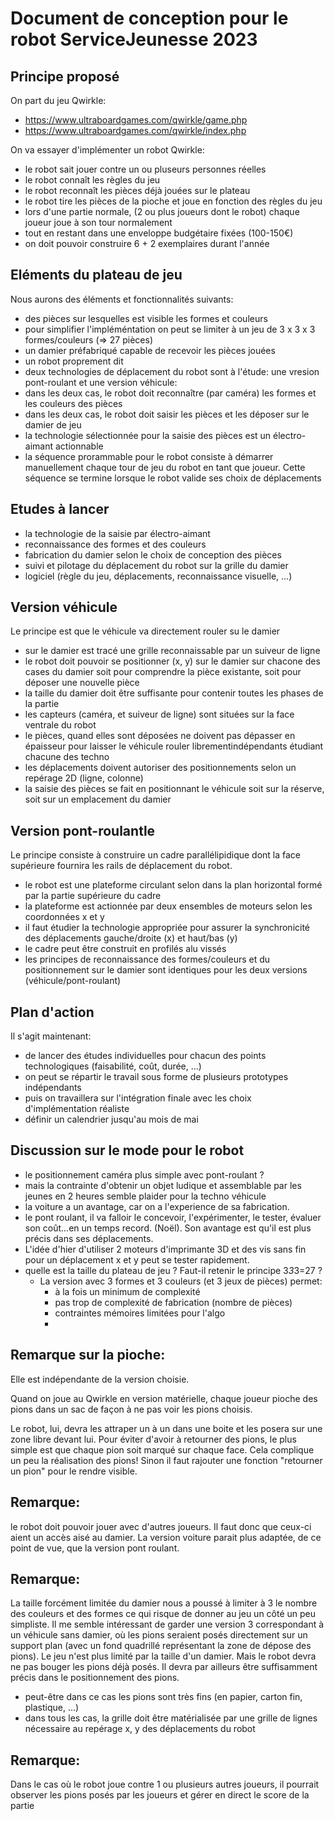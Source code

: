 # Document de conception pour le robot ServiceJeunesse 2023

## Principe proposé

On part du jeu Qwirkle:
- https://www.ultraboardgames.com/qwirkle/game.php
- https://www.ultraboardgames.com/qwirkle/index.php

On va essayer d'implémenter un robot Qwirkle:
- le robot sait jouer contre un ou pluseurs personnes réelles
- le robot connaît les règles du jeu
- le robot reconnaît les pièces déjà jouées sur le plateau
- le robot tire les pièces de la pioche et joue en fonction des règles du jeu
- lors d'une partie normale, (2 ou plus joueurs dont le robot) chaque joueur joue à son tour normalement
- tout en restant dans une enveloppe budgétaire fixées (100-150€)
- on doit pouvoir construire 6 + 2 exemplaires durant l'année

## Eléments du plateau de jeu

Nous aurons des éléments et fonctionnalités suivants:

- des pièces sur lesquelles est visible les formes et couleurs
- pour simplifier l'impléméntation on peut se limiter à un jeu de 3 x 3 x 3 formes/couleurs (=> 27 pièces)
- un damier préfabriqué capable de recevoir les pièces jouées
- un robot proprement dit
- deux technologies de déplacement du robot sont à l'étude: une vresion pont-roulant et une version véhicule:
- dans les deux cas, le robot doit reconnaître (par caméra) les formes et les couleurs des pièces
- dans les deux cas, le robot doit saisir les pièces et les déposer sur le damier de jeu
- la technologie sélectionnée pour la saisie des pièces est un électro-aimant actionnable
- la séquence prorammable pour le robot consiste à démarrer manuellement chaque tour de jeu du robot en tant que joueur. Cette séquence se termine lorsque le robot valide ses choix de déplacements


## Etudes à lancer

- la technologie de la saisie par électro-aimant
- reconnaissance des formes et des couleurs
- fabrication du damier selon le choix de conception des pièces
- suivi et pilotage du déplacement du robot sur la grille du damier
- logiciel (règle du jeu, déplacements, reconnaissance visuelle, ...)

## Version véhicule

Le principe est que le véhicule va directement rouler su le damier

- sur le damier est tracé une grille reconnaissable par un suiveur de ligne
- le robot doit pouvoir se positionner (x, y) sur le damier sur chacone des cases du damier soit pour comprendre la pièce existante, soit pour déposer une nouvelle pièce
- la taille du damier doit être suffisante pour contenir toutes les phases de la partie
- les capteurs (caméra, et suiveur de ligne) sont situées sur la face ventrale du robot
- le pièces, quand elles sont déposées ne doivent pas dépasser en épaisseur pour laisser le véhicule rouler librementindépendants étudiant chacune des techno
- les déplacements doivent autoriser des positionnements selon un repérage 2D (ligne, colonne)
- la saisie des pièces se fait en positionnant le véhicule soit sur la réserve, soit sur un emplacement du damier


## Version pont-roulantle

Le principe consiste à construire un cadre parallélipidique dont la face supérieure fournira les rails de déplacement du robot.

- le robot est une plateforme circulant selon dans la plan horizontal formé par la partie supérieure du cadre
- la plateforme est actionnée par deux ensembles de moteurs selon les coordonnées x et y
- il faut étudier la technologie appropriée pour assurer la synchronicité des déplacements gauche/droite (x) et haut/bas (y)
- le cadre peut être construit en profilés alu vissés
- les principes de reconnaissance des formes/couleurs et du positionnement sur le damier sont identiques pour les deux versions (véhicule/pont-roulant)

## Plan d'action

Il s'agit maintenant:
- de lancer des études individuelles pour chacun des points technologiques (faisabilité, coût, durée, ...)
- on peut se répartir le travail sous forme de plusieurs prototypes indépendants
- puis on travaillera sur l'intégration finale avec les choix d'implémentation réaliste
- définir un calendrier jusqu'au mois de mai

## Discussion sur le mode pour le robot

- le positionnement caméra plus simple avec pont-roulant ?
- mais la contrainte d'obtenir un objet ludique et assemblable par les jeunes en 2 heures semble plaider pour la techno véhicule
 - la voiture a un avantage, car on a l'experience de sa fabrication.
- le pont roulant, il va falloir le concevoir, l'expérimenter, le tester, évaluer  son coût...en un temps record. (Noël). Son avantage est qu'il est plus précis dans ses déplacements.
- L'idée d'hier d'utiliser 2 moteurs d'imprimante 3D et des vis sans fin pour un déplacement x et y peut se tester rapidement. 
- quelle est  la taille du plateau de jeu ? Faut-il retenir le principe 3*3*3=27 ?  
    - La version avec 3 formes et 3 couleurs (et 3 jeux de pièces) permet:
        - à la fois un minimum de complexité
        - pas trop de complexité de fabrication (nombre de pièces)
        - contraintes mémoires limitées pour l'algo
        - 
## Remarque sur la pioche: 
Elle est indépendante de la version choisie.

Quand on joue au Qwirkle en version matérielle, chaque joueur pioche des pions dans un sac de façon à ne pas voir les pions choisis.

Le robot, lui, devra les attraper un à un dans une boite et les posera sur une zone libre devant lui. Pour éviter d'avoir à retourner des pions, le plus simple est que chaque pion soit marqué sur chaque face. Cela complique un peu la réalisation des pions! Sinon il faut rajouter une fonction "retourner un pion" pour le rendre visible.

## Remarque: 
le robot doit pouvoir jouer avec d'autres joueurs. Il faut donc que ceux-ci aient un accès aisé au damier. La version voiture parait plus adaptée, de ce point de vue, que la version pont roulant.

## Remarque: 
La taille forcément limitée du damier nous a poussé à limiter à 3 le nombre des couleurs et des formes ce qui risque de donner au jeu un côté un peu simpliste. Il me semble intéressant de garder une version 3 correspondant à un véhicule sans damier, où les pions seraient posés directement sur un support plan (avec un fond quadrillé représentant la zone de dépose des pions). Le jeu n'est plus limité par la taille d'un damier. Mais le robot devra ne pas bouger les pions déjà posés. Il devra par ailleurs être suffisamment précis dans le positionnement des pions.

- peut-être dans ce cas les pions sont très fins (en papier, carton fin, plastique, ...) 
- dans tous les cas, la grille doit être matérialisée par une grille de lignes nécessaire au repérage x, y des déplacements du robot

## Remarque: 
Dans le cas où le robot joue contre 1 ou plusieurs autres joueurs, il pourrait observer les pions posés par les joueurs et gérer en direct le score de la partie



